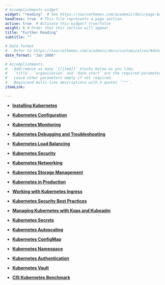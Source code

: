 ```yaml
---
# Accomplishments widget.
widget: "reading"  # See https://sourcethemes.com/academic/docs/page-builder/
headless: true  # This file represents a page section.
active: true  # Activate this widget? true/false
weight: 6 # Order that this section will appear.
title: "Further Reading"
subtitle: ""

# Date format
#   Refer to https://sourcethemes.com/academic/docs/customization/#date-format
date_format: "Jan 2006"

# Accomplishments.
#   Add/remove as many `[[item]]` blocks below as you like.
#   `title`, `organization` and `date_start` are the required parameters.
#   Leave other parameters empty if not required.
#   Begin/end multi-line descriptions with 3 quotes `"""`.
itemLink:

---
```


- **[Installing Kubernetes](/display/containers/installing+kubernetes)**  

- **[Kubernetes Configuration](/display/containers/kubernetes+configuration)**  

- **[Kubernetes Monitoring](/display/containers/kubernetes+monitoring)**

- **[Kubernetes Debugging and Troubleshooting ](/display/containers/kubernetes+debugging+and+troubleshooting)**  

- **[Kubernetes Load Balancing](/display/containers/kubernetes+load+balancing )** 

- **[Kubernetes Security](/display/containers/kubernetes+security)**  
- **[Kubernetes Networking](/display/containers/kubernetes+networking)**  
- **[Kubernetes Storage Management](/display/containers/kubernetes+storage+management)** 

- **[Kubernetes in Production](/display/containers/kubernetes+in+production)**  

- **[Working with Kubernetes Ingress](/display/containers/working+with+kubernetes+ingress)**  

- **[Kubernetes Security Best Practices](/display/containers/kubernetes+security+best+practices)** 
- **[Managing Kubernetes with Kops and Kubeadm](/display/containers/managing+kubernetes+with+kops+and+kubeadm)** 

- **[Kubernetes Secrets](/display/containers/kubernetes+secrets)**  

- **[Kubernetes Autoscaling](/display/containers/kubernetes+autoscaling)** 

- **[Kubernetes ConfigMap](/display/containers/kubernetes+configMap)**  

- **[Kubernetes Namespace](/display/containers/kubernetes+namespace)**  

- **[Kubernetes Authentication](/display/containers/kubernetes+authentication)** 

- **[Kubernetes Vault](/display/containers/kubernetes+vault)** 
- **[CIS Kubernetes Benchmark](/display/containers/cis+kubernetes+benchmark)**  